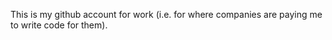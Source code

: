 This is my github account for work (i.e. for where companies are paying me to write code for them).
